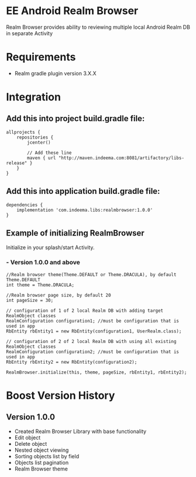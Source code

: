 # EE Android Realm Browser

Realm Browser provides ability to reviewing multiple local Android Realm DB in separate Activity


# Requirements

- Realm gradle plugin version 3.X.X


# Integration

## Add this into project build.gradle file:
```
allprojects {
    repositories {
        jcenter()

        // Add these line
        maven { url "http://maven.indeema.com:8081/artifactory/libs-release" }
    }
}
```

## Add this into application build.gradle file:
```
dependencies {
    implementation 'com.indeema.libs:realmbrowser:1.0.0'
}
```

## Example of initializing RealmBrowser 
Initialize in your splash/start Activity.

### - Version 1.0.0 and above
```
//Realm browser theme(Theme.DEFAULT or Theme.DRACULA), by default Theme.DEFAULT
int theme = Theme.DRACULA; 

//Realm browser page size, by default 20
int pageSize = 30;

// configuration of 1 of 2 local Realm DB with adding target RealmObject classes
RealmConfiguration configuration1; //must be configuration that is used in app
RbEntity rbEntity1 = new RbEntity(configuration1, UserRealm.class);

// configuration of 2 of 2 local Realm DB with using all existing RealmObject classes
RealmConfiguration configuration2; //must be configuration that is used in app
RbEntity rbEntity2 = new RbEntity(configuration2);

RealmBrowser.initialize(this, theme, pageSize, rbEntity1, rbEntity2);
```

# Boost Version History

## Version 1.0.0

- Created Realm Browser Library with base functionality
- Edit object
- Delete object
- Nested object viewing
- Sorting objects list by field
- Objects list pagination 
- Realm Browser theme
